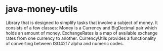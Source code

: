java-money-utils
================
Library that is designed to simplify tasks that involve a subject of money. It consists of a few classes:
Money is a Currency and BigDecimal pair which holds an amount of money.
ExchangeRates is a map of available exchange rates from one currency to another.
CurrencyUtils provides a functionality of converting between ISO4217 alpha and numeric codes.
